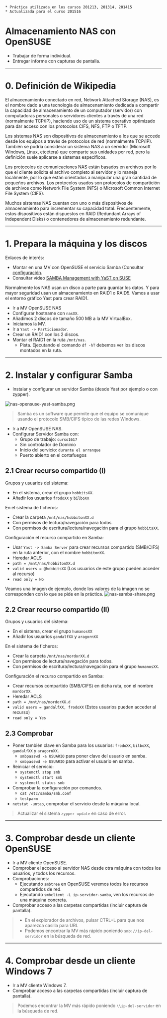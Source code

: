 ```
* Práctica utilizada en los cursos 201213, 201314, 201415
* Actualizada para el curso 201516
```

# Almacenamiento NAS con OpenSUSE

* Trabajar de forma individual.
* Entregar informe con capturas de pantalla.

---

# 0. Definición de Wikipedia

El almacenamiento conectado en red, Network Attached Storage (NAS), es el nombre
dado a una tecnología de almacenamiento dedicada a compartir la capacidad de almacenamiento de un computador (servidor) con computadoras personales o servidores clientes a través de una red (normalmente TCP/IP), haciendo uso de un sistema operativo optimizado para dar acceso con los protocolos CIFS, NFS, FTP o TFTP.

Los sistemas NAS son dispositivos de almacenamiento a los que se accede desde los equipos a través de protocolos de red (normalmente TCP/IP). También se podría considerar un sistema NAS a un servidor (Microsoft Windows, Linux, etcétera) que comparte sus unidades por red, pero la definición suele aplicarse a sistemas específicos.

Los protocolos de comunicaciones NAS están basados en archivos por lo que el cliente solicita el archivo completo al servidor y lo maneja localmente, por lo que están orientados a manipular una gran cantidad de pequeños archivos. Los protocolos usados son protocolos de compartición de archivos como Network File System (NFS) o Microsoft Common Internet File System (CIFS).

Muchos sistemas NAS cuentan con uno o más dispositivos de almacenamiento para incrementar su capacidad total. Frecuentemente, estos dispositivos están dispuestos en RAID (Redundant Arrays of Independent Disks) o contenedores de almacenamiento redundante.

---

# 1. Prepara la máquina y los discos

Enlaces de interés:
* Montar en una MV con OpenSUSE el servicio Samba
(Consultar [configuración](../../global/configuracion/opensuse.md).
* Consultar vídeo [SAMBA Management with YaST on SUSE](https://youtu.be/Zh3J-HUYDY4?list=PL3E447E094F7E3EBB)

Normalmente los NAS usan un disco a parte para guardar los datos. Y para mayor
seguridad usan un almacenamiento en RAID1 o RAID5.
Vamos a usar el entorno gráfico Yast para crear RAID1.

* Ir a MV OpenSUSE NAS
* Configurar hostname con `nasXX`.
* Añadimos 2 discos de tamaño 500 MB a la MV VirtualBox.
* Iniciamos la MV.
* Ir a `Yast -> Particionador`.
* Crear un RAID1 con los 2 discos.
* Montar el RAID1 en la ruta `/mnt/nas`.
    * Pista. Ejecutando el comando `df -hT` debemos ver los discos montados en la ruta.

---

# 2. Instalar y configurar Samba

* Instalar y configurar un servidor Samba (desde Yast por ejemplo o con zypper).

![nas-opensuse-yast-samba.png](./files/nas-opensuse-yast-samba.png)

> Samba es un software que permite que el equipo se comunique
usando el protocolo SMB/CIFS típico de las redes Windows.

* Ir a MV OpenSUSE NAS.
* Configurar Servidor Samba con:
    * Grupo de trabajo: `curso1617`
    * Sin controlador de Dominio
    * Inicio del servicio: `durante el arranque`
    * Puerto abierto en el cortafuegos

## 2.1 Crear recurso compartido (I)

Grupos y usuarios del sistema:
* En el sistema, crear el grupo `hobbitsXX`.
* Añadir los usuarios `frodoXX` y `bilboXX`

En el sistema de ficheros:
* Crear la carpeta `/mnt/nas/hobbitonXX.d`
* Con permisos de lectura/navegación para todos.
* Con permisos de escritura/lectura/navegación para el grupo `hobbitsXX`.

Configuración el recurso compartido en Samba:
* Usar `Yast -> Samba Server` para crear recursos compartido (SMB/CIFS)
en la ruta anterior, con el nombre `hobbitonXX`.
* Heredar ACLS
* `path = /mnt/nas/hobbitonXX.d`
* `valid users = @hobbitsXX` (Los usuarios de este grupo pueden acceder al recurso)
* `read only = No`

Veamos una imagen de ejemplo, donde los valores de la imagen no se corresponden
con lo que se pide en la práctica.
![nas-samba-share.png](./files/nas-samba-share.png)

## 2.2 Crear recurso compartido (II)

Grupos y usuarios del sistema:
* En el sistema, crear el grupo `humanosXX`
* Añadir los usuarios `gandalfXX` y `aragornXX`

En el sistema de ficheros:
* Crear la carpeta `/mnt/nas/mordorXX.d`
* Con permisos de lectura/navegación para todos.
* Con permisos de escritura/lectura/navegación para el grupo `humanosXX`.

Configuración el recurso compartido en Samba:
* Crear recursos compartido (SMB/CIFS) en dicha ruta, con el nombre `mordorXX`.
* Heredar ACLS
* `path = /mnt/nas/mordorXX.d`
* `valid users = gandalfXX, frodoXX` (Estos usuarios pueden acceder al recurso)
* `read only = Yes`

## 2.3 Comprobar

* Poner también clave en Samba para los usuarios: `frodoXX`, `bilboXX`,
`gandalfXX` y `aragornXX`.
    * `smbpasswd -a USUARIO` para poner clave del usuario en samba.
    * `smbpasswd -e USUARIO` para activar el usuario en samba.
* Reiniciar el servicio:
    * `systemctl stop smb`
    * `systemctl start smb`
    * `systemctl status smb`
* Comprobar la configuración por comandos.
    * `cat /etc/samba/smb.conf`
    * `testparm`
* `netstat -untap`, comprobar el servicio desde la máquina local.

> Actualizar el sistema `zypper update` en caso de error.

---

# 3. Comprobar desde un cliente OpenSUSE

* Ir a MV cliente OpenSUSE.
* Comprobar el acceso al servidor NAS desde otra máquina con todos los
usuarios, y todos los recursos.
* Comprobaciones:
    * Ejecutando `smbtree` en OpenSUSE veremos todos los recursos compartidos de red.
    * Ejecutando `smbclient -L ip-servidor-samba`, ven los recursos de una máquina concreta.
* Comprobar acceso a las carpetas compartidas (incluir captura de pantalla).

> * En el explorador de archivos, pulsar CTRL+L para que nos aparezca casilla para URL
> * Podemos encontrar la MV más rápido poniendo `smb://ip-del-servidor` en la búsqueda de red.

---

# 4. Comprobar desde un cliente Windows 7

* Ir a MV cliente Windows 7.
* Comprobar acceso a las carpetas compartidas (incluir captura de pantalla).

> Podemos encontrar la MV más rápido poniendo `\\ip-del-servidor` en la búsqueda de red.

